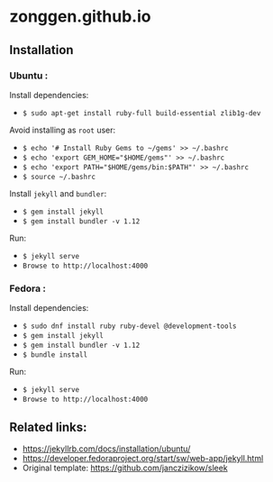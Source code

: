 # zonggen.github.io

## Installation 
 ### Ubuntu :
 Install dependencies:
 - `$ sudo apt-get install ruby-full build-essential zlib1g-dev`
 
 Avoid installing as `root` user:
 - `$ echo '# Install Ruby Gems to ~/gems' >> ~/.bashrc`
 - `$ echo 'export GEM_HOME="$HOME/gems"' >> ~/.bashrc`
 - `$ echo 'export PATH="$HOME/gems/bin:$PATH"' >> ~/.bashrc`
 - `$ source ~/.bashrc`

 Install `jekyll` and `bundler`:
 - `$ gem install jekyll`
 - `$ gem install bundler -v 1.12`
 
 Run:
 - `$ jekyll serve`
 - `Browse to http://localhost:4000`
 
 ### Fedora :
 Install dependencies:
 - `$ sudo dnf install ruby ruby-devel @development-tools`
 - `$ gem install jekyll`
 - `$ gem install bundler -v 1.12`
 - `$ bundle install`
 
 Run:
 - `$ jekyll serve`
 - `Browse to http://localhost:4000`

## Related links:
- https://jekyllrb.com/docs/installation/ubuntu/
- https://developer.fedoraproject.org/start/sw/web-app/jekyll.html
- Original template: https://github.com/janczizikow/sleek
